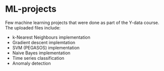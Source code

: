 # ML-projects
Few machine learning projects that were done as part of the Y-data course.
The uploaded files include:
* k-Nearest Neighbours implementation
* Gradient descent implemtation
* SVM (PEGASOS) implementation
* Naive Bayes implementation
* Time series classification
* Anomaly detection

